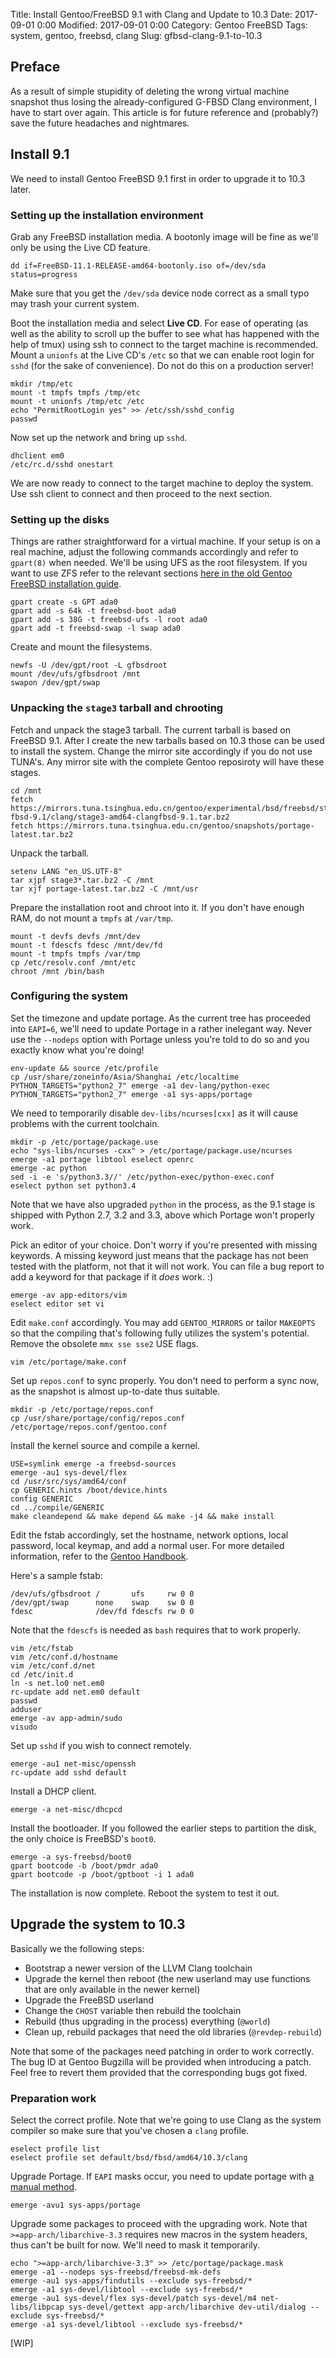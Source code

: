Title: Install Gentoo/FreeBSD 9.1 with Clang and Update to 10.3
Date: 2017-09-01 0:00
Modified: 2017-09-01 0:00
Category: Gentoo FreeBSD
Tags: system, gentoo, freebsd, clang
Slug: gfbsd-clang-9.1-to-10.3

## Preface

As a result of simple stupidity of deleting the wrong virtual machine snapshot
thus losing the already-configured G-FBSD Clang environment, I have to start
over again. This article is for future reference and (probably?) save the 
future headaches and nightmares.

## Install 9.1

We need to install Gentoo FreeBSD 9.1 first in order to upgrade it to 10.3
later.

### Setting up the installation environment

Grab any FreeBSD installation media. A bootonly image will be fine as we'll
only be using the Live CD feature.

    dd if=FreeBSD-11.1-RELEASE-amd64-bootonly.iso of=/dev/sda status=progress

Make sure that you get the `/dev/sda` device node correct as a small typo may
trash your current system.

Boot the installation media and select **Live CD**. For ease of operating (as
well as the ability to scroll up the buffer to see what has happened with the
help of tmux) using ssh to connect to the target machine is recommended. Mount
a `unionfs` at the Live CD's `/etc` so that we can enable root login for `sshd`
(for the sake of convenience). Do not do this on a production server!

    mkdir /tmp/etc
    mount -t tmpfs tmpfs /tmp/etc
    mount -t unionfs /tmp/etc /etc
    echo "PermitRootLogin yes" >> /etc/ssh/sshd_config
    passwd

Now set up the network and bring up `sshd`.

    dhclient em0
    /etc/rc.d/sshd onestart

We are now ready to connect to the target machine to deploy the system. Use
ssh client to connect and then proceed to the next section.

### Setting up the disks

Things are rather straightforward for a virtual machine. If your setup is on a
real machine, adjust the following commands accordingly and refer to `gpart(8)`
when needed. We'll be using UFS as the root filesystem. If you want to use ZFS
refer to the relevant sections [here in the old Gentoo FreeBSD installation
guide][old-guide].

    gpart create -s GPT ada0
    gpart add -s 64k -t freebsd-boot ada0
    gpart add -s 38G -t freebsd-ufs -l root ada0
    gpart add -t freebsd-swap -l swap ada0

Create and mount the filesystems.

    newfs -U /dev/gpt/root -L gfbsdroot
    mount /dev/ufs/gfbsdroot /mnt
    swapon /dev/gpt/swap

### Unpacking the `stage3` tarball and chrooting

Fetch and unpack the stage3 tarball. The current tarball is based on FreeBSD
9.1. After I create the new tarballs based on 10.3 those can be used to install
the system. Change the mirror site accordingly if you do not use TUNA's. Any
mirror site with the complete Gentoo reposiroty will have these stages.

    cd /mnt
    fetch https://mirrors.tuna.tsinghua.edu.cn/gentoo/experimental/bsd/freebsd/stages/amd64-fbsd-9.1/clang/stage3-amd64-clangfbsd-9.1.tar.bz2
    fetch https://mirrors.tuna.tsinghua.edu.cn/gentoo/snapshots/portage-latest.tar.bz2

Unpack the tarball.

    setenv LANG "en_US.UTF-8"
    tar xjpf stage3*.tar.bz2 -C /mnt
    tar xjf portage-latest.tar.bz2 -C /mnt/usr

Prepare the installation root and chroot into it. If you don't have enough RAM,
do not mount a `tmpfs` at `/var/tmp`.

    mount -t devfs devfs /mnt/dev
    mount -t fdescfs fdesc /mnt/dev/fd
    mount -t tmpfs tmpfs /var/tmp
    cp /etc/resolv.conf /mnt/etc
    chroot /mnt /bin/bash

### Configuring the system

Set the timezone and update portage. As the current tree has proceeded into
`EAPI=6`, we'll need to update Portage in a rather inelegant way. Never use the
`--nodeps` option with Portage unless you're told to do so and you exactly know
what you're doing!

    env-update && source /etc/profile
    cp /usr/share/zoneinfo/Asia/Shanghai /etc/localtime
    PYTHON_TARGETS="python2_7" emerge -a1 dev-lang/python-exec
    PYTHON_TARGETS="python2_7" emerge -a1 sys-apps/portage
    
We need to temporarily disable `dev-libs/ncurses[cxx]` as it will cause
problems with the current toolchain.

    mkdir -p /etc/portage/package.use
    echo "sys-libs/ncurses -cxx" > /etc/portage/package.use/ncurses
    emerge -a1 portage libtool eselect openrc
    emerge -ac python
    sed -i -e 's/python3.3//' /etc/python-exec/python-exec.conf
    eselect python set python3.4

Note that we have also upgraded `python` in the process, as the 9.1 stage is
shipped with Python 2.7, 3.2 and 3.3, above which Portage won't properly work.

Pick an editor of your choice. Don't worry if you're presented with missing
keywords. A missing keyword just means that the package has not been tested
with the platform, not that it will not work. You can file a bug report to add
a keyword for that package if it *does* work. :)

    emerge -av app-editors/vim
    eselect editor set vi

Edit `make.conf` accordingly. You may add `GENTOO_MIRRORS` or tailor `MAKEOPTS`
so that the compiling that's following fully utilizes the system's potential.
Remove the obsolete `mmx sse sse2` USE flags.

    vim /etc/portage/make.conf

Set up `repos.conf` to sync properly. You don't need to perform a sync now, as
the snapshot is almost up-to-date thus suitable.

    mkdir -p /etc/portage/repos.conf
    cp /usr/share/portage/config/repos.conf /etc/portage/repos.conf/gentoo.conf

Install the kernel source and compile a kernel.

    USE=symlink emerge -a freebsd-sources
    emerge -au1 sys-devel/flex
    cd /usr/src/sys/amd64/conf
    cp GENERIC.hints /boot/device.hints
    config GENERIC
    cd ../compile/GENERIC
    make cleandepend && make depend && make -j4 && make install

Edit the fstab accordingly, set the hostname, network options, local password,
local keymap, and add a normal user.  For more detailed information, refer to
the [Gentoo Handbook][handbook].

Here's a sample fstab:

    /dev/ufs/gfbsdroot /       ufs     rw 0 0
    /dev/gpt/swap      none    swap    sw 0 0
    fdesc              /dev/fd fdescfs rw 0 0

Note that the `fdescfs` is needed as `bash` requires that to work properly.

    vim /etc/fstab
    vim /etc/conf.d/hostname
    vim /etc/conf.d/net
    cd /etc/init.d
    ln -s net.lo0 net.em0
    rc-update add net.em0 default
    passwd
    adduser
    emerge -av app-admin/sudo
    visudo

Set up `sshd` if you wish to connect remotely.

    emerge -au1 net-misc/openssh
    rc-update add sshd default

Install a DHCP client.

    emerge -a net-misc/dhcpcd

Install the bootloader. If you followed the earlier steps to partition the
disk, the only choice is FreeBSD's `boot0`.

    emerge -a sys-freebsd/boot0
    gpart bootcode -b /boot/pmdr ada0
    gpart bootcode -p /boot/gptboot -i 1 ada0

The installation is now complete. Reboot the system to test it out.

## Upgrade the system to 10.3

Basically we the following steps:

  - Bootstrap a newer version of the LLVM Clang toolchain
  - Upgrade the kernel then reboot (the new userland may use functions that are
only available in the newer kernel)
  - Upgrade the FreeBSD userland
  - Change the `CHOST` variable then rebuild the toolchain
  - Rebuild (thus upgrading in the process) everything (`@world`)
  - Clean up, rebuild packages that need the old libraries (`@revdep-rebuild`)

Note that some of the packages need patching in order to work correctly. The
bug ID at Gentoo Bugzilla will be provided when introducing a patch. Feel free
to revert them provided that the corresponding bugs got fixed.

### Preparation work

Select the correct profile. Note that we're going to use Clang as the system
compiler so make sure that you've chosen a `clang` profile.

    eselect profile list
    eselect profile set default/bsd/fbsd/amd64/10.3/clang

Upgrade Portage. If `EAPI` masks occur, you need to update portage with [a
manual method][manual-update-portage].

    emerge -avu1 sys-apps/portage

Upgrade some packages to proceed with the upgrading work. Note that
`>=app-arch/libarchive-3.3` requires new macros in the system headers, thus
can't be built for now. We'll need to mask it temporarily.

    echo ">=app-arch/libarchive-3.3" >> /etc/portage/package.mask
    emerge -a1 --nodeps sys-freebsd/freebsd-mk-defs
    emerge -au1 sys-apps/findutils --exclude sys-freebsd/*
    emerge -a1 sys-devel/libtool --exclude sys-freebsd/*
    emerge -au1 sys-devel/flex sys-devel/patch sys-devel/m4 net-libs/libpcap sys-devel/gettext app-arch/libarchive dev-util/dialog --exclude sys-freebsd/*
    emerge -a1 sys-devel/libtool --exclude sys-freebsd/*

[WIP]

[old-guide]: https://wiki.gentoo.org/wiki/Gentoo_FreeBSD#Using_the_ZFS_file_system_.28experimental.29_.2F_.28GPT.29

[handbook]: https://wiki.gentoo.org/wiki/Handbook:AMD64/Installation/System

[manual-update-portage]: https://wiki.gentoo.org/wiki/Gentoo_FreeBSD/Upgrade_Guide#Update_the_portage_with_a_manual_method.
